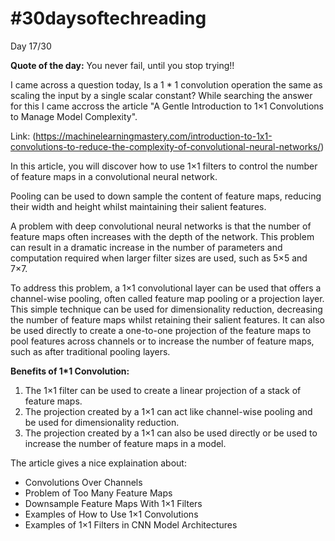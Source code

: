# #30daysoftechreading

Day 17/30

**Quote of the day:** You never fail, until you stop trying!!

I came across a question today, Is a 1 * 1 convolution operation the same as scaling the input by a single scalar constant? While searching the answer for this I came accross the article "A Gentle Introduction to 1×1 Convolutions to Manage Model Complexity". 

Link: (https://machinelearningmastery.com/introduction-to-1x1-convolutions-to-reduce-the-complexity-of-convolutional-neural-networks/)

In this article, you will discover how to use 1×1 filters to control the number of feature maps in a convolutional neural network.

Pooling can be used to down sample the content of feature maps, reducing their width and height whilst maintaining their salient features.

A problem with deep convolutional neural networks is that the number of feature maps often increases with the depth of the network. This problem can result in a dramatic increase in the number of parameters and computation required when larger filter sizes are used, such as 5×5 and 7×7.

To address this problem, a 1×1 convolutional layer can be used that offers a channel-wise pooling, often called feature map pooling or a projection layer. This simple technique can be used for dimensionality reduction, decreasing the number of feature maps whilst retaining their salient features. It can also be used directly to create a one-to-one projection of the feature maps to pool features across channels or to increase the number of feature maps, such as after traditional pooling layers.

**Benefits of 1*1 Convolution:**

1. The 1×1 filter can be used to create a linear projection of a stack of feature maps.
2. The projection created by a 1×1 can act like channel-wise pooling and be used for dimensionality reduction.
3. The projection created by a 1×1 can also be used directly or be used to increase the number of feature maps in a model.

The article gives a nice explaination about:

- Convolutions Over Channels
- Problem of Too Many Feature Maps
- Downsample Feature Maps With 1×1 Filters
- Examples of How to Use 1×1 Convolutions
- Examples of 1×1 Filters in CNN Model Architectures
